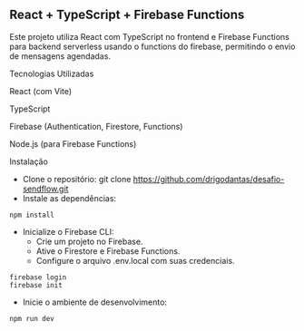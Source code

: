 ## React + TypeScript + Firebase Functions

Este projeto utiliza React com TypeScript no frontend e Firebase Functions para backend serverless usando o functions do firebase, permitindo o envio de mensagens agendadas.

Tecnologias Utilizadas

React (com Vite)

TypeScript

Firebase (Authentication, Firestore, Functions)

Node.js (para Firebase Functions)

Instalação

 - Clone o repositório:
git clone https://github.com/drigodantas/desafio-sendflow.git
 - Instale as dependências:
```
npm install
```
- Inicialize o Firebase CLI:
  - Crie um projeto no Firebase.
  - Ative o Firestore e Firebase Functions.
  - Configure o arquivo .env.local com suas credenciais.
```
firebase login
firebase init
```
- Inicie o ambiente de desenvolvimento:

```
npm run dev
```
